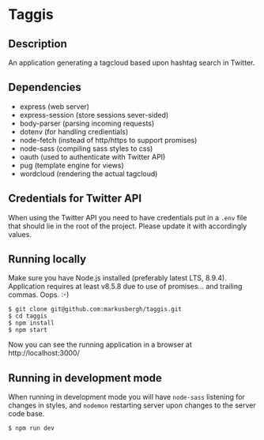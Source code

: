 # Taggis

## Description

An application generating a tagcloud based upon hashtag search in Twitter.

## Dependencies

- express (web server)
- express-session (store sessions sever-sided)
- body-parser (parsing incoming requests)
- dotenv (for handling credientials)
- node-fetch (instead of http/https to support promises)
- node-sass (compiling sass styles to css)
- oauth (used to authenticate with Twitter API)
- pug (template engine for views)
- wordcloud (rendering the actual tagcloud)

## Credentials for Twitter API

When using the Twitter API you need to have credentials put in a `.env` file
that should lie in the root of the project. Please update it with accordingly
values.

## Running locally

Make sure you have Node.js installed (preferably latest LTS, 8.9.4).
Application requires at least v8.5.8 due to use of promises...
and trailing commas. Oops. :-)

```
$ git clone git@github.com:markusbergh/taggis.git
$ cd taggis
$ npm install
$ npm start
```

Now you can see the running application in a browser at http://localhost:3000/

## Running in development mode

When running in development mode you will have `node-sass` listening
for changes in styles, and `nodemon` restarting server upon changes
to the server code base.

```
$ npm run dev
```
